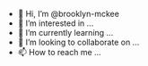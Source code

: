 - 👋 Hi, I’m @brooklyn-mckee
- 👀 I’m interested in ...
- 🌱 I’m currently learning ...
- 💞️ I’m looking to collaborate on ...
- 📫 How to reach me ...

<!---
brooklyn-mckee/brooklyn-mckee is a ✨ special ✨ repository because its `README.md` (this file) appears on your GitHub profile.
You can click the Preview link to take a look at your changes.
--->



